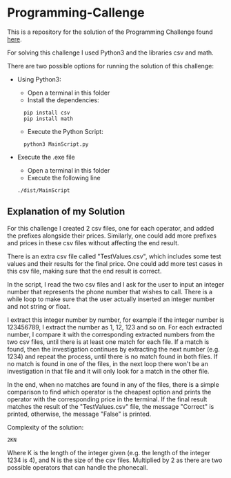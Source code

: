 # Programming-Callenge

This is a repository for the solution of the Programming Challenge found [here](https://docs.google.com/document/d/14j6tWiFN5DlfitQrU2AD2VNun71UTNjKDbueK55RDgM/edit?usp=sharing).

For solving this challenge I used Python3 and the libraries csv and math.

There are two possible options for running the solution of this challenge:
- Using Python3:
    - Open a terminal in this folder
    - Install the dependencies:
  ```
    pip install csv
    pip install math
  ```
  - Execute the Python Script:
  ```
    python3 MainScript.py
  ```

- Execute the .exe file
    - Open a terminal in this folder
    - Execute the following line
     ```
    ./dist/MainScript
    ```

## Explanation of my Solution
For this challenge I created 2 csv files, one for each operator, and added the prefixes alongside their prices. Similarly, one could add more prefixes and prices in these csv files without affecting the end result.

There is an extra csv file called "TestValues.csv", which includes some test values and their results for the final price. One could add more test cases in this csv file, making sure that the end result is correct.

In the script, I read the two csv files and I ask for the user to input an integer number that represents the phone number that wishes to call. There is a while loop to make sure that the user actually inserted an integer number and not string or float.

I extract this integer number by number, for example if the integer number is 123456789, I extract the number as 1, 12, 123 and so on. For each extracted number, I compare it with the corresponding extracted numbers from the two csv files, until there is at least one match for each file. If a match is found, then the investigation continues by extracting the next number (e.g. 1234) and repeat the process, until there is no match found in both files. If no match is found in one of the files, in the next loop there won't be an investigation in that file and it will only look for a match in the other file.

In the end, when no matches are found in any of the files, there is a simple comparison to find which operator is the cheapest option and prints the operator with the corresponding price in the terminal. If the final result matches the result of the "TestValues.csv" file, the message "Correct" is printed, otherwise, the message "False" is printed.

Complexity of the solution:

    
    2KN
    

Where K is the length of the integer given (e.g. the length of the integer 1234 is 4), and N is the size of the csv files. Multiplied by 2 as there are two possible operators that can handle the phonecall.